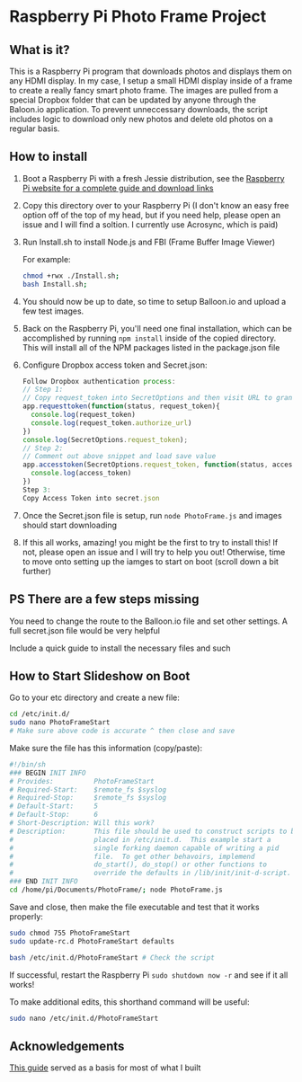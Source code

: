 
# Raspberry Pi Photo Frame Project

## What is it?

This is a Raspberry Pi program that downloads photos and displays them on any HDMI display. In my case, I setup a small HDMI display inside of a frame to create a really fancy smart photo frame. The images are pulled from a special Dropbox folder that can be updated by anyone through the Baloon.io application. To prevent unneccessary downloads, the script includes logic to download only new photos and delete old photos on a regular basis.

## How to install

1. Boot a Raspberry Pi with a fresh Jessie distribution, see the [Raspberry Pi website for a complete guide and download links]()
2. Copy this directory over to your Raspberry Pi (I don't know an easy free option off of the top of my head, but if you need help, please open an issue and I will find a soltion. I currently use Acrosync, which is paid)
3. Run Install.sh to install Node.js and FBI (Frame Buffer Image Viewer)

	For example:
	
	```bash
	chmod +rwx ./Install.sh;
	bash Install.sh;
	```
4. You should now be up to date, so time to setup Balloon.io and upload a few test images.
5. Back on the Raspberry Pi, you'll need one final installation, which can be accomplished by running ```npm install``` inside of the copied directory. This will install all of the NPM packages listed in the package.json file
6. Configure Dropbox access token and Secret.json:
	
	```js
	Follow Dropbox authentication process:
	// Step 1:
	// Copy request_token into SecretOptions and then visit URL to grant approval
	app.requesttoken(function(status, request_token){
	  console.log(request_token)
	  console.log(request_token.authorize_url)
	})
	console.log(SecretOptions.request_token);
	// Step 2:
	// Comment out above snippet and load save value
	app.accesstoken(SecretOptions.request_token, function(status, access_token){
	  console.log(access_token)
	})
	Step 3:
	Copy Access Token into secret.json
	```
7. Once the Secret.json file is setup, run ```node PhotoFrame.js``` and images should start downloading
8. If this all works, amazing! you might be the first to try to install this! If not, please open an issue and I will try to help you out! Otherwise, time to move onto setting up the iamges to start on boot (scroll down a bit further)

## PS There are a few steps missing

You need to change the route to the Balloon.io file and set other settings. A full secret.json file would be very helpful

Include a quick guide to install the necessary files and such


## How to Start Slideshow on Boot

Go to your etc directory and create a new file:

```bash
cd /etc/init.d/
sudo nano PhotoFrameStart
# Make sure above code is accurate ^ then close and save
```

Make sure the file has this information (copy/paste):

```bash
#!/bin/sh
### BEGIN INIT INFO
# Provides:          PhotoFrameStart
# Required-Start:    $remote_fs $syslog
# Required-Stop:     $remote_fs $syslog
# Default-Start:     5
# Default-Stop:      6
# Short-Description: Will this work?
# Description:       This file should be used to construct scripts to be
#                    placed in /etc/init.d.  This example start a
#                    single forking daemon capable of writing a pid
#                    file.  To get other behavoirs, implemend
#                    do_start(), do_stop() or other functions to
#                    override the defaults in /lib/init/init-d-script.
### END INIT INFO
cd /home/pi/Documents/PhotoFrame/; node PhotoFrame.js
```

Save and close, then make the file executable and test that it works properly:

```bash
sudo chmod 755 PhotoFrameStart
sudo update-rc.d PhotoFrameStart defaults

bash /etc/init.d/PhotoFrameStart # Check the script
```

If successful, restart the Raspberry Pi ```sudo shutdown now -r``` and see if it all works!


To make additional edits, this shorthand command will be useful:

```bash
sudo nano /etc/init.d/PhotoFrameStart
```


## Acknowledgements

[This guide](http://www.ofbrooklyn.com/2014/01/2/building-photo-frame-raspberry-pi-motion-detector/) served as a basis for most of what I built